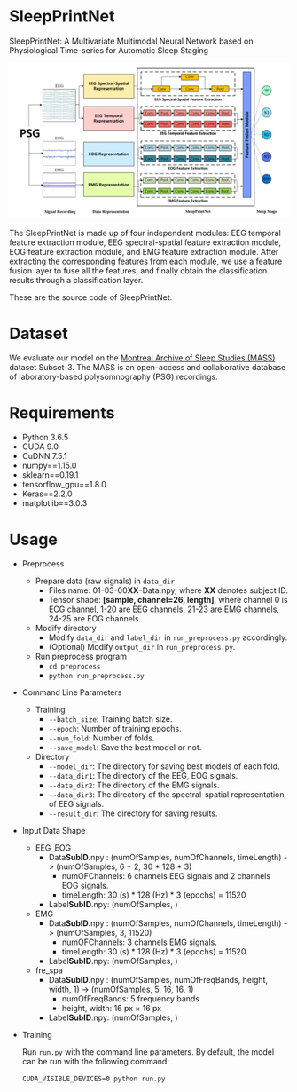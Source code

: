 # SleepPrintNet

SleepPrintNet: A Multivariate Multimodal Neural Network based on Physiological Time-series for Automatic Sleep Staging

![model](README.assets/model.png)

The SleepPrintNet is made up of four independent modules: EEG temporal feature extraction module, EEG spectral-spatial feature extraction module, EOG feature extraction module, and EMG feature extraction module. After extracting the corresponding features from each module, we use a feature fusion layer to fuse all the features, and finally obtain the classification results through a classification layer. 

These are the source code of SleepPrintNet.

# Dataset

 We evaluate our model on the [Montreal Archive of Sleep Studies (MASS) ](http://massdb.herokuapp.com/en/)dataset Subset-3. The MASS is an open-access and collaborative database of laboratory-based polysomnography (PSG) recordings. 

# Requirements

- Python 3.6.5
- CUDA 9.0
- CuDNN 7.5.1
- numpy==1.15.0
- sklearn==0.19.1
- tensorflow_gpu==1.8.0
- Keras==2.2.0
- matplotlib==3.0.3

# Usage

- Preprocess

  - Prepare data (raw signals) in `data_dir`
    - Files name: 01-03-00**XX**-Data.npy, where **XX** denotes subject ID.
    - Tensor shape: **[sample, channel=26, length]**, where channel 0 is ECG channel, 1-20 are EEG channels, 21-23 are EMG channels, 24-25 are EOG channels.
  - Modify directory
    - Modify `data_dir` and `label_dir`  in `run_preprocess.py` accordingly.
    - (Optional) Modify `output_dir` in  `run_preprocess.py`.
  - Run preprocess program
    - `cd preprocess`
    - `python run_preprocess.py`

- Command Line Parameters

  - Training
    - `--batch_size`: Training batch size.
    - `--epoch`: Number of training epochs.
    - `--num_fold`: Number of folds.
    - `--save_model`: Save the best model or not.
  - Directory 
    - `--model_dir`: The directory for saving best models of each fold.
    - `--data_dir1`: The directory of the EEG, EOG signals.
    - `--data_dir2`: The directory of the EMG signals.
    - `--data_dir3`: The directory of the spectral-spatial representation of EEG signals.
    - `--result_dir`:  The directory for saving results.

- Input Data Shape

  - EEG_EOG
    - Data**SubID**.npy : (numOfSamples, numOfChannels, timeLength) -> (numOfSamples, 6 + 2, 30 * 128 * 3)
      - numOFChannels: 6 channels EEG signals and 2 channels EOG signals.
      - timeLength: 30 (s) * 128 (Hz) * 3 (epochs) = 11520
    - Label**SubID**.npy: (numOfSamples, ) 
  - EMG
    - Data**SubID**.npy : (numOfSamples, numOfChannels, timeLength) -> (numOfSamples, 3, 11520)
      - numOFChannels: 3 channels EMG signals.
      - timeLength: 30 (s) * 128 (Hz) * 3 (epochs) = 11520
    - Label**SubID**.npy: (numOfSamples, ) 
  - fre_spa
    - Data**SubID**.npy : (numOfSamples, numOfFreqBands, height, width, 1) -> (numOfSamples, 5, 16, 16, 1)
      - numOfFreqBands: 5 frequency bands
      - height, width: 16 px $\times$ 16 px
    - Label**SubID**.npy: (numOfSamples, ) 
  
- Training

  Run `run.py` with the command line parameters. By default, the model can be run with the following command:

  ```
  CUDA_VISIBLE_DEVICES=0 python run.py
  ```
